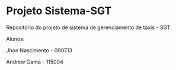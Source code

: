 Projeto Sistema-SGT
==========================

Repositório do projeto de sistema de gerenciamento de táxis - SGT 

Alunos:

Jhon Nascimento - 090713

Andrew Gama     - 115004 
